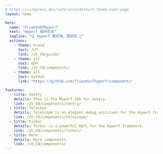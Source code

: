 ```yaml
---
# https://vitepress.dev/reference/default-theme-home-page
layout: home

hero:
  name: "FriendsOfHyperf"
  text: "Hyperf 组件生态"
  tagline: "让 Hyperf 更好用，更好玩 🚀"
  actions:
    - theme: brand
      text: 入门
      link: /zh_CN/guide/
    - theme: alt
      text: 组件
      link: /zh_CN/components/
    - theme: alt
      text: GitHub
      link: "https://github.com/friendsofhyperf/components"

features:
  - title: Sentry
    details: This is the Hyperf SDK for Sentry.
    link: /zh_CN/components/sentry/
  - title: Telecope
    details: Telescope is an elegant debug assistant for the Hyperf framework.
    link: /zh_CN/components/telescope/
  - title: Tinker
    details: Tinker is a powerful REPL for the Hyperf framework.
    link: /zh_CN/components/tinker/
  - title: More
    details: More components.
    link: /zh_CN/components/
---
```


